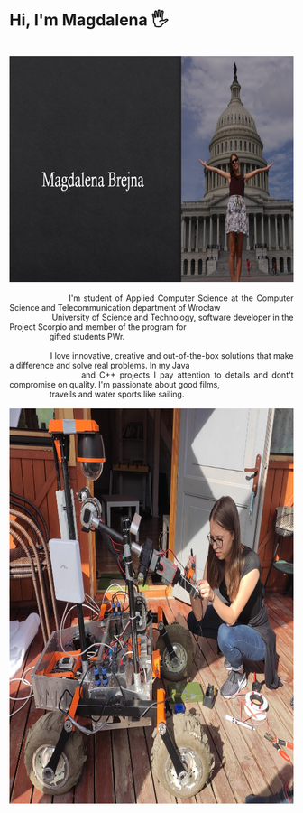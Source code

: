 # Hi, I'm Magdalena 🖐

<br>
<div align="center">  
<img alt="me" title="me" src="https://github.com/MagdalenaBrejna/MagdalenaBrejna/blob/main/magda.png" height="400" width="800">
<br>
  

<div align="justify"  style="white-space:"pre;> 
<br>
&nbsp&nbsp&nbsp&nbsp&nbsp&nbsp&nbsp&nbsp&nbsp&nbsp&nbsp&nbsp&nbsp&nbsp&nbsp&nbsp&nbsp
I'm student of Applied Computer Science at the Computer Science and Telecommunication department of Wrocław<br>
&nbsp&nbsp&nbsp&nbsp&nbsp&nbsp&nbsp&nbsp&nbsp&nbsp&nbsp&nbsp&nbsp&nbsp&nbsp&nbsp&nbsp
University of Science and Technology, software developer in the Project Scorpio and member of the program for<br>
&nbsp&nbsp&nbsp&nbsp&nbsp&nbsp&nbsp&nbsp&nbsp&nbsp&nbsp&nbsp&nbsp&nbsp&nbsp&nbsp&nbsp
gifted students PWr.
<br><br>  
&nbsp&nbsp&nbsp&nbsp&nbsp&nbsp&nbsp&nbsp&nbsp&nbsp&nbsp&nbsp&nbsp&nbsp&nbsp&nbsp&nbsp
I love innovative, creative  and out-of-the-box solutions that make a difference and solve real problems. In my Java <br> 
&nbsp&nbsp&nbsp&nbsp&nbsp&nbsp&nbsp&nbsp&nbsp&nbsp&nbsp&nbsp&nbsp&nbsp&nbsp&nbsp&nbsp
and C++ projects I pay attention to details and dont't compromise on quality. I'm passionate about good films,<br> 
&nbsp&nbsp&nbsp&nbsp&nbsp&nbsp&nbsp&nbsp&nbsp&nbsp&nbsp&nbsp&nbsp&nbsp&nbsp&nbsp&nbsp
travells and water sports like sailing.  
</div>
<br>
<div align="center">  
<img alt="me" title="me" src="https://github.com/MagdalenaBrejna/MagdalenaBrejna/blob/main/scorpiox.jpg" height="700" width="800">
<br><br>  
